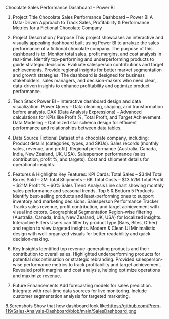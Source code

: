 
 Chocolate Sales Performance Dashboard – Power BI

 
1. Project Title
Chocolate Sales Performance Dashboard – Power BI
A Data-Driven Approach to Track Sales, Profitability & Performance Metrics for a Fictional Chocolate Company

2. Project Description / Purpose
This project showcases an interactive and visually appealing dashboard built using Power BI to analyze the sales performance of a fictional chocolate company.
The purpose of this dashboard is to:
Monitor total sales, profit margins, and cost analysis in real-time.
Identify top-performing and underperforming products to guide strategic decisions.
Evaluate salesperson contributions and target achievements.
Provide regional insights for better market segmentation and growth strategies.
The dashboard is designed for business stakeholders, sales managers, and decision-makers who need clear, data-driven insights to enhance profitability and optimize product performance.

3. Tech Stack
Power BI – Interactive dashboard design and data visualization.
Power Query – Data cleaning, shaping, and transformation before analysis.
DAX (Data Analysis Expressions) – Advanced calculations for KPIs like Profit %, Total Profit, and Target Achievement.
Data Modeling – Optimized star schema design for efficient performance and relationships between data tables.

4. Data Source
Fictional Dataset of a chocolate company, including:
Product details (categories, types, and SKUs).
Sales records (monthly sales, revenue, and profit).
Regional performance (Australia, Canada, India, New Zealand, UK, USA).
Salesperson performance (sales contribution, profit %, and targets).
Cost and shipment details for operational insights.

5. Features & Highlights
Key Features:
KPI Cards:
Total Sales – $34M
Total Boxes Sold – 2M
Total Shipments – 6K
Total Costs – $13.52M
Total Profit – $21M
Profit % – 60%
Sales Trend Analysis
Line chart showing monthly sales performance and seasonal trends.
Top 5 & Bottom 5 Products
Identify best-selling products and least-performing ones to support inventory and marketing decisions.
Salesperson Performance Tracker
Tracks sales revenue, profit contribution, and target achievement with visual indicators.
Geographical Segmentation
Region-wise filtering (Australia, Canada, India, New Zealand, UK, USA) for localized insights.
Interactive Filters
Users can filter by product type (Bars, Bites, Other) and region to view targeted insights.
Modern & Clean UI
Minimalistic design with well-organized visuals for better readability and quick decision-making.

6. Key Insights
Identified top revenue-generating products and their contribution to overall sales.
Highlighted underperforming products for potential discontinuation or strategic rebranding.
Provided salesperson-wise performance metrics to track profitability and target achievement.
Revealed profit margins and cost analysis, helping optimize operations and maximize revenue.

7. Future Enhancements
Add forecasting models for sales prediction.
Integrate with real-time data sources for live monitoring.
Include customer segmentation analysis for targeted marketing.

8.Screnshots
  Show that how dashboard look like:https://github.com/Prem-119/Sales-Analysis-Dashboard/blob/main/SalesDashboard.png
  
